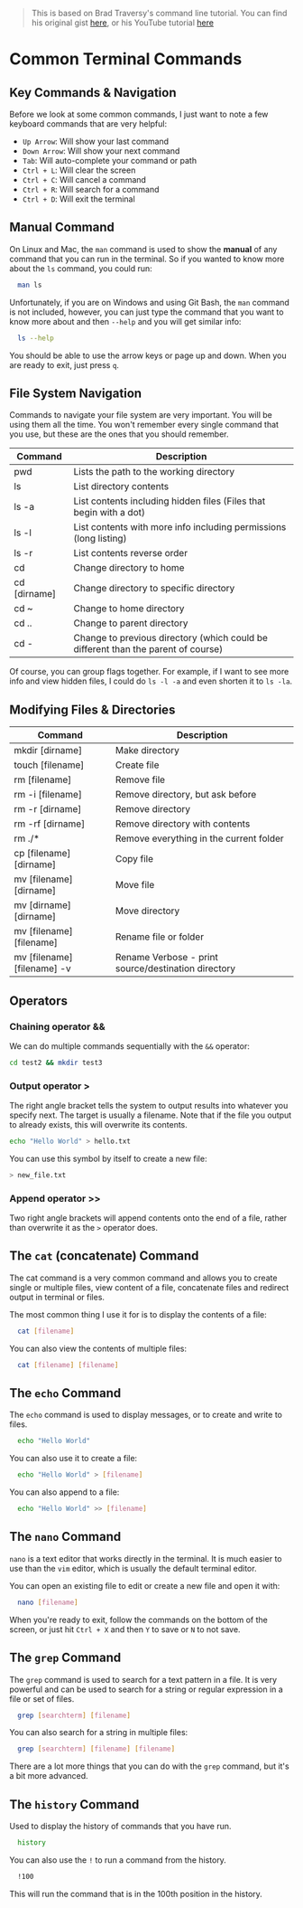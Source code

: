 > This is based on Brad Traversy's command line tutorial. You can find his original gist [here](https://gist.github.com/bradtraversy/cc180de0edee05075a6139e42d5f28ce), or his YouTube tutorial [here](https://www.youtube.com/watch?v=uwAqEzhyjtw)

# Common Terminal Commands

## Key Commands & Navigation

Before we look at some common commands, I just want to note a few keyboard commands that are very helpful:

- `Up Arrow`: Will show your last command
- `Down Arrow`: Will show your next command
- `Tab`: Will auto-complete your command or path
- `Ctrl + L`: Will clear the screen
- `Ctrl + C`: Will cancel a command
- `Ctrl + R`: Will search for a command
- `Ctrl + D`: Will exit the terminal

## Manual Command

On Linux and Mac, the `man` command is used to show the **manual** of any command that you can run in the terminal. So if you wanted to know more about the `ls` command, you could run:

```bash
  man ls
```

Unfortunately, if you are on Windows and using Git Bash, the `man` command is not included, however, you can just type the command that you want to know more about and then `--help` and you will get similar info:

```bash
  ls --help
```

You should be able to use the arrow keys or page up and down. When you are ready to exit, just press `q`.

## File System Navigation

Commands to navigate your file system are very important. You will be using them all the time. You won't remember every single command that you use, but these are the ones that you should remember.

| Command      | Description                                                                       |
| ------------ | --------------------------------------------------------------------------------- |
| pwd          | Lists the path to the working directory                                           |
| ls           | List directory contents                                                           |
| ls -a        | List contents including hidden files (Files that begin with a dot)                |
| ls -l        | List contents with more info including permissions (long listing)                 |
| ls -r        | List contents reverse order                                                       |
| cd           | Change directory to home                                                          |
| cd [dirname] | Change directory to specific directory                                            |
| cd ~         | Change to home directory                                                          |
| cd ..        | Change to parent directory                                                        |
| cd -         | Change to previous directory (which could be different than the parent of course) |

Of course, you can group flags together. For example, if I want to see more info and view hidden files, I could do `ls -l -a` and even shorten it to `ls -la`.

## Modifying Files & Directories

| Command                     | Description                                         |
| --------------------------- | --------------------------------------------------- |
| mkdir [dirname]             | Make directory                                      |
| touch [filename]            | Create file                                         |
| rm [filename]               | Remove file                                         |
| rm -i [filename]            | Remove directory, but ask before                    |
| rm -r [dirname]             | Remove directory                                    |
| rm -rf [dirname]            | Remove directory with contents                      |
| rm ./\*                     | Remove everything in the current folder             |
| cp [filename] [dirname]     | Copy file                                           |
| mv [filename] [dirname]     | Move file                                           |
| mv [dirname] [dirname]      | Move directory                                      |
| mv [filename] [filename]    | Rename file or folder                               |
| mv [filename] [filename] -v | Rename Verbose - print source/destination directory |

## Operators

### Chaining operator &&

We can do multiple commands sequentially with the `&&` operator:

```bash
cd test2 && mkdir test3
```

### Output operator >

The right angle bracket tells the system to output results into whatever you specify next. The target is usually a filename. Note that if the file you output to already exists, this will overwrite its contents.

```bash
echo "Hello World" > hello.txt
```

You can use this symbol by itself to create a new file:

```bash
> new_file.txt
```

### Append operator >>

Two right angle brackets will append contents onto the end of a file, rather than overwrite it as the `>` operator does.

## The `cat` (concatenate) Command

The cat command is a very common command and allows you to create single or multiple files, view content of a file, concatenate files and redirect output in terminal or files.

The most common thing I use it for is to display the contents of a file:

```bash
  cat [filename]
```

You can also view the contents of multiple files:

```bash
  cat [filename] [filename]
```

## The `echo` Command

The `echo` command is used to display messages, or to create and write to files.

```bash
  echo "Hello World"
```

You can also use it to create a file:

```bash
  echo "Hello World" > [filename]
```

You can also append to a file:

```bash
  echo "Hello World" >> [filename]
```

## The `nano` Command

`nano` is a text editor that works directly in the terminal. It is much easier to use than the `vim` editor, which is usually the default terminal editor.

You can open an existing file to edit or create a new file and open it with:

```bash
  nano [filename]
```

When you're ready to exit, follow the commands on the bottom of the screen, or just hit `Ctrl + X` and then `Y` to save or `N` to not save.

## The `grep` Command

The `grep` command is used to search for a text pattern in a file. It is very powerful and can be used to search for a string or regular expression in a file or set of files.

```bash
  grep [searchterm] [filename]
```

You can also search for a string in multiple files:

```bash
  grep [searchterm] [filename] [filename]
```

There are a lot more things that you can do with the `grep` command, but it's a bit more advanced.

## The `history` Command

Used to display the history of commands that you have run.

```bash
  history
```

You can also use the `!` to run a command from the history.

```bash
  !100
```

This will run the command that is in the 100th position in the history.
